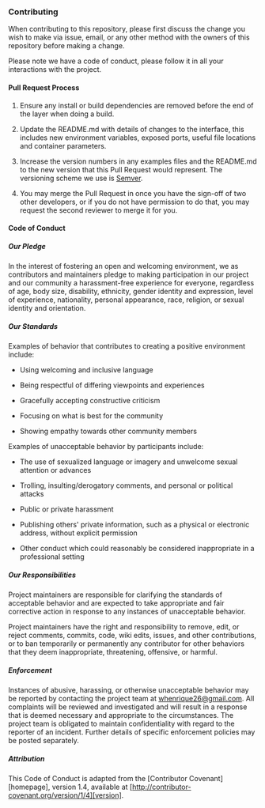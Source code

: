 ### Contributing

When contributing to this repository, please first discuss the change you wish to make via issue,
email, or any other method with the owners of this repository before making a change. 

Please note we have a code of conduct, please follow it in all your interactions with the project.

#### Pull Request Process

1. Ensure any install or build dependencies are removed before the end of the layer when doing a 
   build.
   
2. Update the README.md with details of changes to the interface, this includes new environment 
   variables, exposed ports, useful file locations and container parameters.
   
3. Increase the version numbers in any examples files and the README.md to the new version that this
   Pull Request would represent. The versioning scheme we use is [Semver](http://semver.org/).
   
4. You may merge the Pull Request in once you have the sign-off of two other developers, or if you 
   do not have permission to do that, you may request the second reviewer to merge it for you.

#### Code of Conduct

##### Our Pledge

In the interest of fostering an open and welcoming environment, we as
contributors and maintainers pledge to making participation in our project and
our community a harassment-free experience for everyone, regardless of age, body
size, disability, ethnicity, gender identity and expression, level of experience,
nationality, personal appearance, race, religion, or sexual identity and
orientation.

##### Our Standards

Examples of behavior that contributes to creating a positive environment
include:

* Using welcoming and inclusive language

* Being respectful of differing viewpoints and experiences

* Gracefully accepting constructive criticism

* Focusing on what is best for the community

* Showing empathy towards other community members

Examples of unacceptable behavior by participants include:

* The use of sexualized language or imagery and unwelcome sexual attention or
advances

* Trolling, insulting/derogatory comments, and personal or political attacks
* Public or private harassment

* Publishing others' private information, such as a physical or electronic
  address, without explicit permission
  
* Other conduct which could reasonably be considered inappropriate in a
  professional setting

##### Our Responsibilities

Project maintainers are responsible for clarifying the standards of acceptable
behavior and are expected to take appropriate and fair corrective action in
response to any instances of unacceptable behavior.

Project maintainers have the right and responsibility to remove, edit, or
reject comments, commits, code, wiki edits, issues, and other contributions,
or to ban temporarily or permanently any contributor for other behaviors that
they deem inappropriate, threatening, offensive, or harmful.

##### Enforcement

Instances of abusive, harassing, or otherwise unacceptable behavior may be
reported by contacting the project team at [whenrique26@gmail.com](whenrique26@gmail.com). All
complaints will be reviewed and investigated and will result in a response that
is deemed necessary and appropriate to the circumstances. The project team is
obligated to maintain confidentiality with regard to the reporter of an incident.
Further details of specific enforcement policies may be posted separately.

##### Attribution

This Code of Conduct is adapted from the [Contributor Covenant][homepage], version 1.4,
available at [http://contributor-covenant.org/version/1/4][version].
